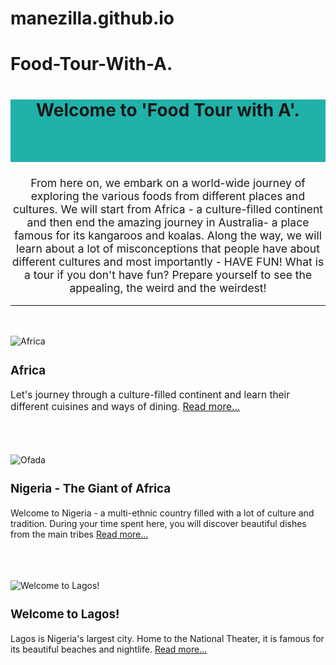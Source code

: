 # manezilla.github.io
# Food-Tour-With-A.
<html>
<head>
<title><h1> Food Tour with A </h1></title>
</head>
<body> <h2 style="text-align:center; background-color:LightSeaGreen; height:100px; wigth:200px; font-size:200%">Welcome to 'Food Tour with A'.</h2>
 <p style="text-align:center; font-size:125%">From here on, we embark on a world-wide journey of exploring the various foods from different places and cultures.
 We will start from Africa - a culture-filled continent and then end the amazing journey in Australia- a place famous for its kangaroos and koalas.     
    Along the way, we will learn about a lot of misconceptions that people have about different cultures and most importantly - HAVE FUN! What is a tour if you don't have fun?
    Prepare yourself to see the appealing, the weird and the weirdest!</p>
<hr>
<br>
<br>
<img src="https://mcusercontent.com/648e369fabe885f944aa1f6a7/images/a2ea4bdd-607b-4102-9c1d-8cbd32c91eea.jpg" alt="Africa"> <p><h3 style="font-size: 134%;"> Africa</h3></p>
<p style="font-size:110%">Let's journey through a culture-filled continent and learn their different cuisines and ways of dining. <a href="https://foodtourwithap.blogspot.com/p/african-cuisine-africa-facts.html"> Read more... </a></p>
<br>
<br>
<br>
<img src="https://mcusercontent.com/648e369fabe885f944aa1f6a7/images/e2458846-3b8f-4f0e-a8d1-01c19377a578.jpg" alt="Ofada"> <p><h3 style="font-size: 134%;">Nigeria - The Giant of Africa</h3>

Welcome to Nigeria - a multi-ethnic country filled with a lot of culture and tradition. During your time spent here, you will discover beautiful dishes from the main tribes <a href="https://foodtourwithap.blogspot.com/p/african-cuisine-africa-facts.html"> Read more... </a> </p>
<br>
<br>
<br>
<img src="https://mcusercontent.com/648e369fabe885f944aa1f6a7/images/5a3ca1b1-3999-4413-ade2-2402d4922d2c.jpg" alt="Welcome to Lagos!"> <p><h3 style="font-size: 134%;"> Welcome to Lagos!</h3>
 <p>Lagos is Nigeria's largest city. Home to the National Theater, it is famous for its beautiful beaches and nightlife. <a href="https://foodtourwithap.blogspot.com/2020/07/welcome-to-lagos.html"> Read more... </a></p>
